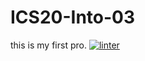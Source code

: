 # ICS20-Into-03
this is my first pro.
 [![linter](https://github.com/Hussein-Mansour/ICS20-Intro-03/workflows/linter/badge.svg)](https://github.com/marketplace/actions/super-linter)         

